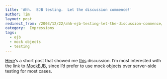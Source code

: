 ```yaml
---
title: 'Ahh.  EJB testing.  Let the discussion commence!'
author: Tim
layout: post
redirect_from: /2003/12/22/ahh-ejb-testing-let-the-discussion-commence/
category:  Impressions
tags:
  - ejb
  - mock objects
  - testing
---
```

[Here][1]&#8216;s a short post that showed me [this][2] discussion. I&#8217;m most interested with the link to [MockEJB][3], since I&#8217;d prefer to use mock objects over server-side testing for most cases.

 [1]: http://radio.javaranch.com/2003/12/20/1071962412000.html
 [2]: http://saloon.javaranch.com/cgi-bin/ubb/ultimatebb.cgi?ubb=get_topic&f=68&t=000167
 [3]: http://www.mockejb.org/

